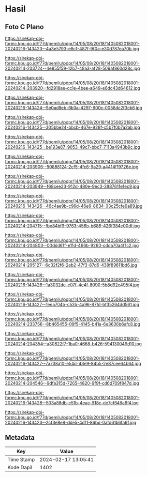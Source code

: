 # Hasil

## Foto C Plano

https://sirekap-obj-formc.kpu.go.id/f77d/pemilu/pdpr/14/05/08/20/18/1405082018001-20240216-143423--4a3e5793-e9c1-487f-9f0a-e30d787ea70b.jpg

https://sirekap-obj-formc.kpu.go.id/f77d/pemilu/pdpr/14/05/08/20/18/1405082018001-20240214-203724--4e855f59-12b7-48a3-af28-509af860d28c.jpg

https://sirekap-obj-formc.kpu.go.id/f77d/pemilu/pdpr/14/05/08/20/18/1405082018001-20240214-203920--fd2918ae-cc1e-4bee-a649-e6dc43d64612.jpg

https://sirekap-obj-formc.kpu.go.id/f77d/pemilu/pdpr/14/05/08/20/18/1405082018001-20240216-143424--5e0ad8eb-6b0a-4297-900c-0058dc2f3cb6.jpg

https://sirekap-obj-formc.kpu.go.id/f77d/pemilu/pdpr/14/05/08/20/18/1405082018001-20240216-143425--305bbe24-bbcb-467e-928f-c5b7f0b7a2ab.jpg

https://sirekap-obj-formc.kpu.go.id/f77d/pemilu/pdpr/14/05/08/20/18/1405082018001-20240216-143425--be193e87-9053-49c7-bbc7-7113a4943b9c.jpg

https://sirekap-obj-formc.kpu.go.id/f77d/pemilu/pdpr/14/05/08/20/18/1405082018001-20240214-203906--50888124-2cf5-4fc6-9a29-a4414f19726e.jpg

https://sirekap-obj-formc.kpu.go.id/f77d/pemilu/pdpr/14/05/08/20/18/1405082018001-20240214-203949--f68cee23-912d-480e-9ec3-3887611e1ec9.jpg

https://sirekap-obj-formc.kpu.go.id/f77d/pemilu/pdpr/14/05/08/20/18/1405082018001-20240216-143426--46c4ae9b-c96d-46e6-8634-03c25cfe9a89.jpg

https://sirekap-obj-formc.kpu.go.id/f77d/pemilu/pdpr/14/05/08/20/18/1405082018001-20240214-204715--fbe84bf9-9763-456b-b686-426f384c00df.jpg

https://sirekap-obj-formc.kpu.go.id/f77d/pemilu/pdpr/14/05/08/20/18/1405082018001-20240214-204803--00ddd61f-e11d-466b-9260-cdda70a4f1c2.jpg

https://sirekap-obj-formc.kpu.go.id/f77d/pemilu/pdpr/14/05/08/20/18/1405082018001-20240214-205127--6c32f2f6-2eb2-47f3-87d6-438f89611bd6.jpg

https://sirekap-obj-formc.kpu.go.id/f77d/pemilu/pdpr/14/05/08/20/18/1405082018001-20240216-143426--1a3032de-e07f-4e4f-8090-5b8d92e495f4.jpg

https://sirekap-obj-formc.kpu.go.id/f77d/pemilu/pdpr/14/05/08/20/18/1405082018001-20240216-143427--1eea704b-c53b-4a96-87fd-bf35264dd561.jpg

https://sirekap-obj-formc.kpu.go.id/f77d/pemilu/pdpr/14/05/08/20/18/1405082018001-20240214-233756--8b465455-09f5-4145-b41a-6e3636b6afc8.jpg

https://sirekap-obj-formc.kpu.go.id/f77d/pemilu/pdpr/14/05/08/20/18/1405082018001-20240214-204354--a30822f7-1ba0-4668-b426-594130049d10.jpg

https://sirekap-obj-formc.kpu.go.id/f77d/pemilu/pdpr/14/05/08/20/18/1405082018001-20240216-143427--7a738a10-e54d-43e9-84b5-2e87cee64b64.jpg

https://sirekap-obj-formc.kpu.go.id/f77d/pemilu/pdpr/14/05/08/20/18/1405082018001-20240214-204546--9dfa315d-7265-4820-9f9f-cd6d709f847d.jpg

https://sirekap-obj-formc.kpu.go.id/f77d/pemilu/pdpr/14/05/08/20/18/1405082018001-20240216-143428--503a88db-c51b-4eae-918c-de7cf646a8f4.jpg

https://sirekap-obj-formc.kpu.go.id/f77d/pemilu/pdpr/14/05/08/20/18/1405082018001-20240216-143423--2cf3e8e8-dde5-4d11-86bd-0afd61b6fa9f.jpg


## Metadata

| Key        | Value               |
| ---------- | ------------------- |
| Time Stamp | 2024-02-17 13:05:41 |
| Kode Dapil | 1402                |



